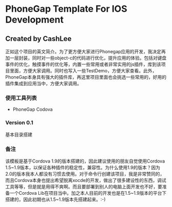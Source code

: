 <h1>PhoneGap Template For IOS Development</h1>
<h2>Created by CashLee</h2>

<p>正如这个项目的英文简介。为了更方便大家进行Phonegap应用的开发，我决定再加一层封装，同时对一些object-c的代码进行优化，提升应用的体验。包括对键盘事件的优化，触摸事件的优化等，内置一些常用或者非常实用的js插件，库到该项目里面，方便大家调用。同时也写入一些TestDemo，方便大家查看。此外，PhoneGap本身具有强大的插件库，再这里项目里面也会挑选一些常用的，好用的插件集成到应用当中，方便大家调用。</p>

<h3>使用工具列表</h3>
<ul>
  <li>PhoneGap Codova</li>
</ul>

<h3>Version 0.1</h3>
<p>基本目录搭建</p>

<h3>备注</h3>
<p>该模板是基于Cordova 1.9的版本搭建的，因此建议使用的朋友自觉使用Cordova 1.5~1.9版本，以保证各种插件的稳定性，兼容性。为什么使用1.9的版本？因为2.0的版本我本人都没有习惯去使用。对于命令行创建该项目，我是非常赞同的，而且Cordova本身也提出希望脱离xocde的开发，做出了很多建设性的东西，调试工具等等，但是就是用得不爽啊。而且要部署到别人的电脑上面开发也不好，要准备一个Cordova Lib在项目当中。加之本人目前的开发也是在1.5~1.9版本的平台下搭建的，因此初期也从1.5~1.9版本先搭建起来。:-)</p>
